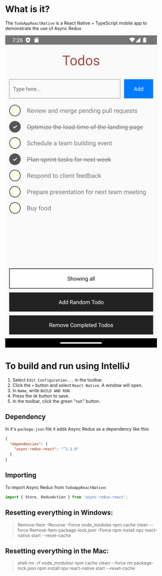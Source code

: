 # What is it?

The `TodoAppReactNative` is a React Native + TypeScript mobile app to demonstrate the use of Async
Redux.

![TodoApp_RN_Scren.jpg](readme-images/TodoApp_RN_Scren.jpg)

# To build and run using IntelliJ

1. Select `Edit Configuration...` in the toolbar.
2. Click the `+` button and select `React Native`. A window will open.
4. In `Name`, write `BUILD AND RUN`.
6. Press the `OK` button to save.
7. In the toolbar, click the green "run" button.

## Dependency

In it's `package.json` file it adds Async Redux as a dependency like this:

```json
{
  "dependencies": {
    "async-redux-react": "^1.1.0"
  }
}
```

## Importing

To import Async Redux from `TodoAppReactNative`:

```ts
import { Store, ReduxAction } from 'async-redux-react';
```

## Resetting everything in Windows:

> Remove-Item -Recurse -Force node_modules
> npm cache clean --force
> Remove-Item package-lock.json -Force
> npm install
> npx react-native start --reset-cache  

## Resetting everything in the Mac:

> shell rm -rf node_modules/ 
> npm cache clean --force 
> rm package-lock.json 
> npm install 
> npx react-native start --reset-cache



